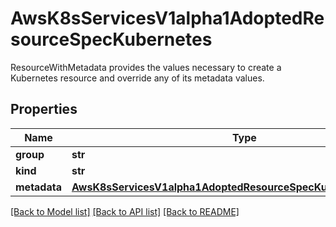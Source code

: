 # AwsK8sServicesV1alpha1AdoptedResourceSpecKubernetes

ResourceWithMetadata provides the values necessary to create a Kubernetes resource and override any of its metadata values.
## Properties
Name | Type | Description | Notes
------------ | ------------- | ------------- | -------------
**group** | **str** |  | 
**kind** | **str** |  | 
**metadata** | [**AwsK8sServicesV1alpha1AdoptedResourceSpecKubernetesMetadata**](AwsK8sServicesV1alpha1AdoptedResourceSpecKubernetesMetadata.md) |  | [optional] 

[[Back to Model list]](../README.md#documentation-for-models) [[Back to API list]](../README.md#documentation-for-api-endpoints) [[Back to README]](../README.md)


